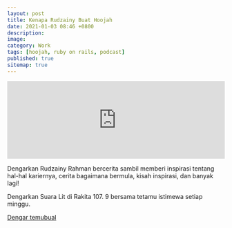```yaml
---
layout: post
title: Kenapa Rudzainy Buat Hoojah
date: 2021-01-03 08:46 +0800
description:
image:
category: Work
tags: [hoojah, ruby on rails, podcast]
published: true
sitemap: true
---
```


<iframe src="https://omny.fm/shows/rakita-my/rudzainy-rahman-pengasas-website-hoojah-my-s2ep-1/embed" width="100%" height="180" allow="autoplay; clipboard-write" frameborder="0" title="Rudzainy Rahman (Pengasas Website Hoojah.my), S2Ep. 1"></iframe>

Dengarkan Rudzainy Rahman bercerita sambil memberi inspirasi tentang hal-hal kariernya, cerita bagaimana bermula, kisah inspirasi, dan banyak lagi!

Dengarkan Suara Lit di Rakita 107. 9 bersama tetamu istimewa setiap minggu.

[Dengar temubual](https://omny.fm/shows/rakita-my/rudzainy-rahman-pengasas-website-hoojah-my-s2ep-1)